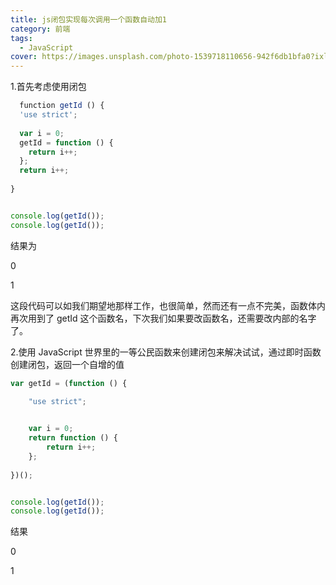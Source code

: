 ```yaml
---
title: js闭包实现每次调用一个函数自动加1
category: 前端
tags:
  - JavaScript
cover: https://images.unsplash.com/photo-1539718110656-942f6db1bfa0?ixlib=rb-1.2.1&auto=format&fit=crop&w=1350&q=80
---
```


1.首先考虑使用闭包

```JavaScript
  function getId () {
  'use strict';
  
  var i = 0;
  getId = function () {
    return i++;
  };
  return i++;
  
}


console.log(getId());
console.log(getId());
```

结果为

0

1

这段代码可以如我们期望地那样工作，也很简单，然而还有一点不完美，函数体内再次用到了 getId 这个函数名，下次我们如果要改函数名，还需要改内部的名字了。

2.使用 JavaScript 世界里的一等公民函数来创建闭包来解决试试，通过即时函数创建闭包，返回一个自增的值

```JavaScript
var getId = (function () {
  
    "use strict";


    var i = 0;
    return function () {
        return i++;
    };
    
})();


console.log(getId());
console.log(getId());

```

结果

0

1

